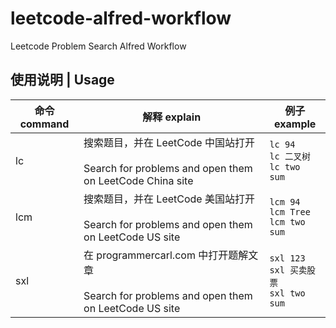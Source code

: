 # leetcode-alfred-workflow
Leetcode Problem Search Alfred Workflow

## 使用说明 | Usage
| 命令 command | 解释 explain | 例子 example |
| ---------------------------------- | ---------------------------------- | ------------------------------------ |
| lc | 搜索题目，并在 LeetCode 中国站打开<br><br>Search for problems and open them on LeetCode China site | ```lc 94```<br>```lc 二叉树```<br>```lc two sum``` |
| lcm | 搜索题目，并在 LeetCode 美国站打开<br><br>Search for problems and open them on LeetCode US site | ```lcm 94```<br>```lcm Tree```<br>```lcm two sum``` |
| sxl | 在 programmercarl.com 中打开题解文章<br><br>Search for problems and open them on LeetCode US site | ```sxl 123```<br>```sxl 买卖股票```<br>```sxl two sum``` |
